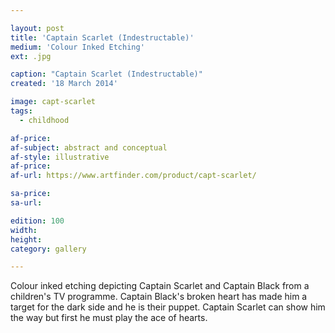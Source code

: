 ```yaml
---

layout: post
title: 'Captain Scarlet (Indestructable)'
medium: 'Colour Inked Etching'
ext: .jpg

caption: "Captain Scarlet (Indestructable)"
created: '18 March 2014'

image: capt-scarlet
tags:
  - childhood

af-price:
af-subject: abstract and conceptual
af-style: illustrative
af-price:
af-url: https://www.artfinder.com/product/capt-scarlet/

sa-price:
sa-url:

edition: 100
width:
height:
category: gallery

---
```


Colour inked etching depicting Captain Scarlet and Captain Black from a children's TV programme. Captain Black's broken heart has made him a target for the dark side and he is their puppet.
Captain Scarlet can show him the way but first he must play the ace of hearts.
